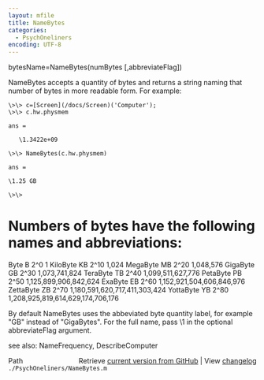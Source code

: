 ```yaml
---
layout: mfile
title: NameBytes
categories:
  - PsychOneliners
encoding: UTF-8
---
```


bytesName=NameBytes(numBytes [,abbreviateFlag])

NameBytes accepts a quantity of bytes and returns a string naming that number
of bytes in more readable form.  For example:

    \>\> c=[Screen](/docs/Screen)('Computer');
    \>\> c.hw.physmem

    ans =

       \1.3422e+09

    \>\> NameBytes(c.hw.physmem)

    ans =

    \1.25 GB

    \>\>

# Numbers of bytes have the following names and abbreviations:

  Byte        B       2^0                                     1
  KiloByte    KB      2^10                                1,024
  MegaByte    MB      2^20                            1,048,576
  GigaByte    GB      2^30                        1,073,741,824
  TeraByte    TB      2^40                    1,099,511,627,776
  PetaByte    PB      2^50                1,125,899,906,842,624
  ExaByte     EB      2^60            1,152,921,504,606,846,976
  ZettaByte   ZB      2^70        1,180,591,620,717,411,303,424
  YottaByte   YB      2^80    1,208,925,819,614,629,174,706,176

By default NameBytes uses the abbeviated byte quantity label, for
example "GB" instead of "GigaBytes".  For the full name, pass
\1 in the optional abbreviateFlag argument.

see also: NameFrequency, DescribeComputer


<div class="code_header" style="text-align:right;">
  <span style="float:left;">Path&nbsp;&nbsp;</span> <span class="counter">Retrieve <a href=
  "https://raw.github.com/Psychtoolbox-3/Psychtoolbox-3/beta/./PsychOneliners/NameBytes.m">current version from GitHub</a> | View <a href=
  "https://github.com/Psychtoolbox-3/Psychtoolbox-3/commits/beta/./PsychOneliners/NameBytes.m">changelog</a></span>
</div>
<div class="code">
  <code>./PsychOneliners/NameBytes.m</code>
</div>
